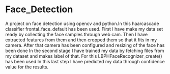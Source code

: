 # Face_Detection
A project on face detection using opencv and python.In this haarcascade classifier frontal_face_default has been used.
First I have make my data set ready by collecting the face samples through web cam.
Then I have extracted features from them and then cropped them so that it fits in my camera.
After that camera has been configured and resizing of the face has been done
In the second stage I have trained my data by fetching files from my dataset and makes label of that.
For this LBPHFaceRecognizer_create() has been used
In this last step I have predicted my data through confidence value for the results.
